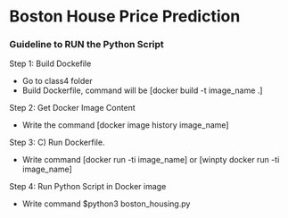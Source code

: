 # Boston House Price Prediction

### Guideline to RUN the Python Script

Step 1: Build Dockefile
  - Go to class4 folder
  - Build Dockerfile, command will be [docker build -t image_name .]

Step 2: Get Docker Image Content
  - Write the command [docker image history image_name]

Step 3: C) Run Dockerfile.
  - Write command [docker run -ti image_name] or [winpty docker run -ti image_name]

Step 4: Run Python Script in Docker image
  - Write command $python3 boston_housing.py
